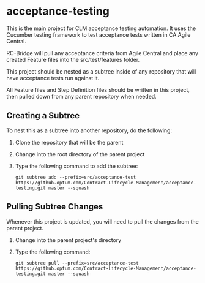 # acceptance-testing

This is the main project for CLM acceptance testing automation. It uses the Cucumber testing framework to test acceptance tests written in CA Agile Central.

RC-Bridge will pull any acceptance criteria from Agile Central and place any created Feature files into the src/test/features folder.

This project should be nested as a subtree inside of any repository that will have acceptance tests run against it.

All Feature files and Step Definition files should be written in this project, then pulled down from any parent repository when needed.

## Creating a Subtree

To nest this as a subtree into another repository, do the following: 

1. Clone the repository that will be the parent

2. Change into the root directory of the parent project

3. Type the following command to add the subtree:
    ```git
    git subtree add --prefix=src/acceptance-test https://github.optum.com/Contract-Lifecycle-Management/acceptance-testing.git master --squash
    ```
    
## Pulling Subtree Changes

Whenever this project is updated, you will need to pull the changes from the parent project.

1. Change into the parent project's directory

2. Type the following command: 
    ```git
    git subtree pull --prefix=src/acceptance-test https://github.optum.com/Contract-Lifecycle-Management/acceptance-testing.git master --squash
    ```
